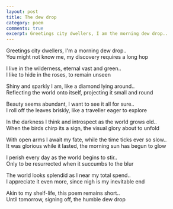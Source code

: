 ```yaml
---
layout: post
title: The dew drop
category: poem
comments: true
excerpt: Greetings city dwellers, I am the morning dew drop..    
---
```


Greetings city dwellers, I'm a morning dew drop..  
You might not know me, my discovery requires a long hop 

I live in the wilderness, eternal vast and green..   
I like to hide in the roses, to remain unseen

Shiny and sparkly I am, like a diamond lying around..  
Reflecting the world onto itself, projecting it small and round

Beauty seems abundant, I want to see it all for sure..  
I roll off the leaves briskly, like a traveller eager to explore

In the darkness I think and introspect as the world grows old..  
When the birds chirp its a sign, the visual glory about to unfold

With open arms I await my fate, while the time ticks ever so slow..  
It was glorious while it lasted, the morning sun has begun to glow

I perish every day as the world begins to stir..   
Only to be resurrected when it succumbs to the blur

The world looks splendid as I near my total spend..  
I appreciate it even more, since nigh is my inevitable end

Akin to my shelf-life, this poem remains short..   
Until tomorrow, signing off, the humble dew drop 